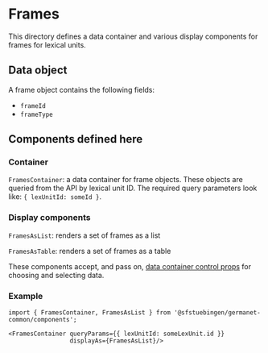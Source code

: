 # Frames

This directory defines a data container and various display components
for frames for lexical units.

## Data object

A frame object contains the following fields:

  - `frameId`
  - `frameType`

## Components defined here

### Container

`FramesContainer`: a data container for frame objects.
These objects are queried from the API by lexical unit ID.
The required query parameters look like: `{ lexUnitId: someId }`.

### Display components

`FramesAsList`: renders a set of frames as a list 

`FramesAsTable`: renders a set of frames as a table 

These components accept, and pass on, [data container control
props](../DataContainer#user-content-selecting-and-choosing-data-objects) for choosing and selecting data.

### Example

```
import { FramesContainer, FramesAsList } from '@sfstuebingen/germanet-common/components';

<FramesContainer queryParams={{ lexUnitId: someLexUnit.id }}
                 displayAs={FramesAsList}/>
```
